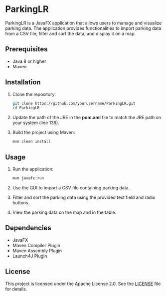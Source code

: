 # ParkingLR

ParkingLR is a JavaFX application that allows users to manage and visualize parking data. The application provides functionalities to import parking data from a CSV file, filter and sort the data, and display it on a map.

## Prerequisites

- Java 8 or higher
- Maven

## Installation

1. Clone the repository:
    ```sh
    git clone https://github.com/yourusername/ParkingLR.git
    cd ParkingLR
    ```

2. Update the path of the JRE in the **pom.xml** file to match the JRE path on your system (line 136).

3. Build the project using Maven:
    ```sh
    mvn clean install
    ```

## Usage

1. Run the application:
    ```sh
    mvn javafx:run
    ```

2. Use the GUI to import a CSV file containing parking data.

3. Filter and sort the parking data using the provided text field and radio buttons.

4. View the parking data on the map and in the table.

## Dependencies

- JavaFX
- Maven Compiler Plugin
- Maven Assembly Plugin
- Launch4J Plugin

## License

This project is licensed under the Apache License 2.0. See the [LICENSE](LICENSE) file for details.
